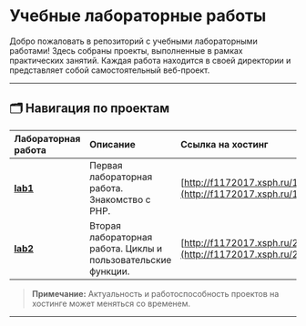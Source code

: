 # Учебные лабораторные работы

Добро пожаловать в репозиторий с учебными лабораторными работами! Здесь собраны проекты, выполненные в рамках практических занятий. Каждая работа находится в своей директории и представляет собой самостоятельный веб-проект.

---

## 🗂️ Навигация по проектам

| Лабораторная работа | Описание | Ссылка на хостинг |
| :--- | :--- | :--- |
| [**lab1**](./lab1/) | Первая лабораторная работа. Знакомство с PHP. | [http://f1172017.xsph.ru/1/](http://f1172017.xsph.ru/1/) |
| [**lab2**](./lab2/) | Вторая лабораторная работа. Циклы и пользовательские функции. | [http://f1172017.xsph.ru/2/](http://f1172017.xsph.ru/2/) |

> **Примечание:** Актуальность и работоспособность проектов на хостинге может меняться со временем.

---
